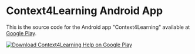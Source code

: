 # Context4Learning Android App
This is the source code for the Android app "Context4Learning" available at [Google Play](https://play.google.com/store/apps/details?id=es.us.context4learning).

[![Download Context4Learning Help on Google Play](https://play.google.com/intl/en_us/badges/images/badge_new.png)](https://play.google.com/store/apps/details?id=es.us.context4learning)
